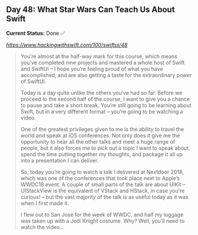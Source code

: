 

## Day 48: What Star Wars Can Teach Us About Swift

**Current Status:**  Done ✅

*https://www.hackingwithswift.com/100/swiftui/48*

>You’re almost at the half-way mark for this course, which means you’ve completed nine projects and mastered a whole host of Swift and SwiftUI – I hope you’re feeling proud of what you have accomplished, and are also getting a taste for the extraordinary power of SwiftUI.
>
>Today is a day quite unlike the others you’ve had so far. Before we proceed to the second half of the course, I want to give you a chance to pause and take a short break. You’re still going to be learning about Swift, but in a very different format – you’re going to be watching a video.
>
>One of the greatest privileges given to me is the ability to travel the world and speak at iOS conferences. Not only does it give me the opportunity to hear all the other talks and meet a huge range of people, but it also forces me to pick out a topic I want to speak about, spend the time putting together my thoughts, and package it all up into a presentation I can deliver.
>
>So, today you’re going to watch a talk I delivered at Nextdoor 2018, which was one of the conferences that took place next to Apple’s WWDC18 event. A couple of small parts of the talk are about UIKit – UIStackView is the equivalent of VStack and HStack, in case you’re curious! – but the vast majority of the talk is as useful today as it was when I first made it.
>
>I flew out to San Jose for the week of WWDC, and half my luggage was taken up with a Jedi Knight costume. Why? Well, you’ll need to watch the video…
